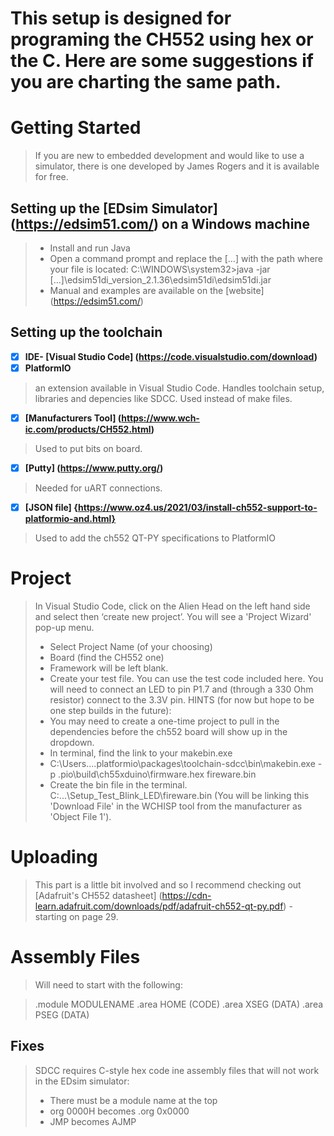 # This setup is designed for programing the CH552 using hex or the C. Here are some suggestions if you are charting the same path.

# Getting Started
> If you are new to embedded development and would like to use a simulator, there is one developed by James Rogers and it is available for free. 
## Setting up the [EDsim Simulator] (https://edsim51.com/) on a Windows machine
>* Install and run Java
>* Open a command prompt and replace the [...] with the path where your file is located:
C:\WINDOWS\system32>java -jar […]\edsim51di_version_2.1.36\edsim51di\edsim51di.jar
>* Manual and examples are available on the [website] (https://edsim51.com/)
## Setting up the toolchain
- [x] **IDE- [Visual Studio Code] (https://code.visualstudio.com/download)**
- [x] **PlatformIO**
 >an extension available in Visual Studio Code. Handles toolchain setup, libraries and depencies like SDCC. Used instead of make files.
- [x] **[Manufacturers Tool] (https://www.wch-ic.com/products/CH552.html)**
>Used to put bits on board.
- [x] **[Putty] (https://www.putty.org/)**
>Needed for uART connections.
- [x] **[JSON file] {https://www.oz4.us/2021/03/install-ch552-support-to-platformio-and.html}**
>Used to add the ch552 QT-PY specifications to PlatformIO
# Project
>In Visual Studio Code, click on the Alien Head on the left hand side and select then ‘create new project’.
>You will see a 'Project Wizard' pop-up menu.
>* Select Project Name (of your choosing)
>* Board (find the CH552 one)
>* Framework will be left blank.
>* Create your test file. You can use the test code included here. You will need to connect an LED to pin P1.7 and (through a 330 Ohm resistor) connect to the 3.3V pin. 
>HINTS (for now but hope to be one step builds in the future): 
>* You may need to create a one-time project to pull in the dependencies before the ch552 board will show up in the dropdown.
>* In terminal, find the link to your makebin.exe
>* C:\Users\...\.platformio\packages\toolchain-sdcc\bin\makebin.exe -p .pio\build\ch55xduino\firmware.hex fireware.bin
>* Create the bin file in the terminal.  C:\...\Setup_Test_Blink_LED\fireware.bin (You will be linking this 'Download File' in the WCHISP tool from the manufacturer as 'Object File 1').

# Uploading
>This part is a little bit involved and so I recommend checking out [Adafruit's CH552 datasheet] (https://cdn-learn.adafruit.com/downloads/pdf/adafruit-ch552-qt-py.pdf) - starting on page 29.




# Assembly Files
>Will need to start with the following:

>.module MODULENAME
>.area HOME (CODE)
>.area XSEG (DATA)
>.area PSEG (DATA)

## Fixes

>SDCC requires C-style hex code ine assembly files that will not work in the EDsim simulator:
>* There must be a module name at the top
>* org 0000H becomes .org 0x0000
>* JMP becomes AJMP

